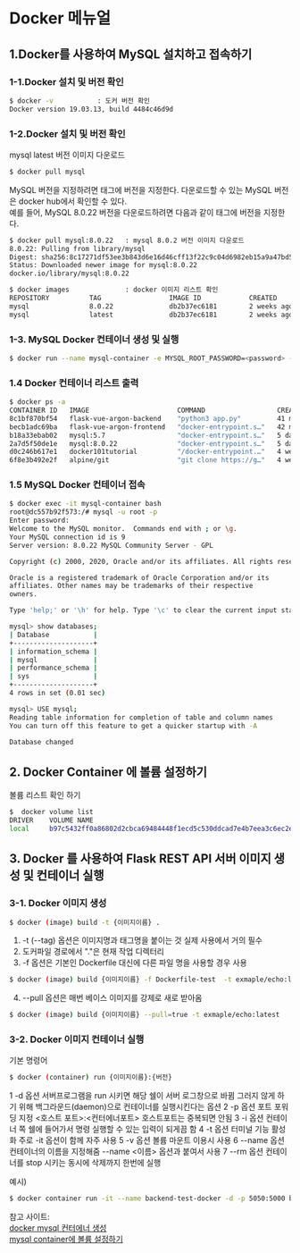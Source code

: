 # Docker 메뉴얼

## 1.Docker를 사용하여 MySQL 설치하고 접속하기

### 1-1.Docker 설치 및 버전 확인
```sh
$ docker -v           : 도커 버전 확인
Docker version 19.03.13, build 4484c46d9d
```

### 1-2.Docker 설치 및 버전 확인
mysql latest 버전 이미지 다운로드 
```sh
$ docker pull mysql  
```


MySQL 버전을 지정하려면 태그에 버전을 지정한다. 다운로드할 수 있는 MySQL 버전은 docker hub에서 확인할 수 있다.   
예를 들어, MySQL 8.0.22 버전을 다운로드하려면 다음과 같이 태그에 버전을 지정한다.
``` sh
$ docker pull mysql:8.0.22   : mysql 8.0.2 버전 이미지 다운로드 
8.0.22: Pulling from library/mysql
Digest: sha256:8c17271df53ee3b843d6e16d46cff13f22c9c04d6982eb15a9a47bd5c9ac7e2d
Status: Downloaded newer image for mysql:8.0.22
docker.io/library/mysql:8.0.22
```

``` sh
$ docker images              : docker 이미지 리스트 확인
REPOSITORY          TAG                 IMAGE ID            CREATED             SIZE
mysql               8.0.22              db2b37ec6181        2 weeks ago         545MB
mysql               latest              db2b37ec6181        2 weeks ago         545MB
```

### 1-3. MySQL Docker 컨테이너 생성 및 실행
``` sh
$ docker run --name mysql-container -e MYSQL_ROOT_PASSWORD=<password> -d -p 3306:3306 mysql:latest
```

### 1.4 Docker 컨테이너 리스트 출력
``` sh
$ docker ps -a
CONTAINER ID   IMAGE                      COMMAND                  CREATED          STATUS                      PORTS     NAMES
8c1bf870bf54   flask-vue-argon-backend    "python3 app.py"         41 minutes ago   Exited (0) 39 minutes ago             backend-docker
becb1adc69ba   flask-vue-argon-frontend   "docker-entrypoint.s…"   42 minutes ago   Exited (1) 40 minutes ago             frontend-docker
b18a33ebab02   mysql:5.7                  "docker-entrypoint.s…"   5 days ago       Exited (0) 39 minutes ago             my-back-mysql
2a7d5f50de1e   mysql:8.0.22               "docker-entrypoint.s…"   5 days ago       Exited (0) 5 days ago                 mysql-container-test
d0c246b617e1   docker101tutorial          "/docker-entrypoint.…"   4 weeks ago      Exited (0) 4 weeks ago                docker-tutorial
6f8e3b492e2f   alpine/git                 "git clone https://g…"   4 weeks ago      Exited (0) 4 weeks ago                repo
```

### 1.5 MySQL Docker 컨테이너 접속
``` sh
$ docker exec -it mysql-container bash
root@dc557b92f573:/# mysql -u root -p
Enter password:
Welcome to the MySQL monitor.  Commands end with ; or \g.
Your MySQL connection id is 9
Server version: 8.0.22 MySQL Community Server - GPL

Copyright (c) 2000, 2020, Oracle and/or its affiliates. All rights reserved.

Oracle is a registered trademark of Oracle Corporation and/or its
affiliates. Other names may be trademarks of their respective
owners.

Type 'help;' or '\h' for help. Type '\c' to clear the current input statement.

mysql> show databases;
| Database           |
+--------------------+
| information_schema |
| mysql              |
| performance_schema |
| sys                |
+--------------------+
4 rows in set (0.01 sec)

mysql> USE mysql;
Reading table information for completion of table and column names
You can turn off this feature to get a quicker startup with -A

Database changed
```

## 2. Docker Container 에 볼륨 설정하기

볼륨 리스트 확인 하기
```sh
$  docker volume list
DRIVER    VOLUME NAME
local     b97c5432ff0a86802d2cbca69484448f1ecd5c530ddcad7e4b7eea3c6ec2e8c5
```

## 3. Docker 를 사용하여 Flask REST API 서버 이미지 생성 및 컨테이너 실행

### 3-1. Docker 이미지 생성
``` sh
$ docker (image) build -t {이미지이름} .
```
1. -t (--tag) 옵션은 이미지명과 태그명을 붙이는 것 실제 사용에서 거의 필수
2. 도커파일 경로에서 "."은 현재 작업 디렉터리
3. -f 옵션은 기본인 Dockerfile 대신에 다른 파일 명을 사용할 경우 사용
``` sh
$ docker (image) build {이미지이름} -f Dockerfile-test  -t exmaple/echo:latest
```
4. --pull 옵션은 매번 베이스 이미지를 강제로 새로 받아옴
``` sh
$ docker (image) build {이미지이름} --pull=true -t exmaple/echo:latest
```

### 3-2. Docker 이미지 컨테이너 실행
기본 명령어
``` sh
$ docker (container) run {이미지이름}:{버전}
```

1 -d 옵션
	서버프로그램을 run 시키면 해당 쉘이 서버 로그창으로 바뀜
	그러지 않게 하기 위해 백그라운드(daemon)으로 컨테이너를 실행시킨다는 옵션
2 -p 옵션
	포트 포워딩 지정
	<호스트 포트>:<컨터에너포트>
	호스트포트는 중복되면 안됨
3 -i 옵션
	컨테이너 쪽 쉘에 들어가서 명령 실행할 수 있는 입력이 되게끔 함
4 -t 옵션
	터미널 기능 활성화
	주로 -it 옵션이 함께 자주 사용
5 -v 옵션
	볼륨 마운트 이용시 사용
6 --name 옵션
	컨테이너의 이름을 지정해줌
	--name <이름> 옵션과 붙여서 사용
7 --rm 옵션
	컨테이너를  stop 시키는 동시에 삭제까지 한번에 실행

예시)
``` sh
$ docker container run -it --name backend-test-docker -d -p 5050:5000 backend-test:latest
```


참고 사이트:   
[docker mysql 컨터에너 생성](https://poiemaweb.com/docker-mysql)  
[mysql container에 볼륨 설정하기](https://velog.io/@june20516/mysql-dockerize2-mysql-container%EC%97%90-%EB%B3%BC%EB%A5%A8-%EC%84%A4%EC%A0%95%ED%95%98%EA%B8%B0)  
